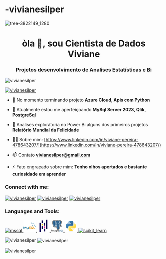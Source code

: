# -vivianesilper
![tree-3822149_1280](https://user-images.githubusercontent.com/100166764/214397397-08781346-e350-4630-ba29-b1f0348f196e.jpg)

<h1 align="center">òla 👋, sou Cientista de Dados Viviane</h1>
<h3 align="center">Projetos desenvolvimento de Analises Estatísticas e Bi</h3>

<p align="left"> <img src="https://komarev.com/ghpvc/?username=vivianesilper&label=Profile%20views&color=0e75b6&style=flat" alt="vivianesilper" /> </p>

<p align="left"> <a href="https://twitter.com/vivianesilper" target="blank"><img src="https://img.shields.io/twitter/follow/vivianesilper?logo=twitter&style=for-the-badge" alt="vivianesilper" /></a> </p>

- 🔭 No momento terminando projeto **Azure Cloud, Apis com Python**

- 🌱 Atualmente estou me aperfeiçoando **MySql Server 2023, Qlik, PostgreSql**

- 👯 Analises explorátoria no Power Bi alguns dos primeiros projetos **Relatório Mundial da Felicidade**

- 👨‍💻 Sobre mim: [https://www.linkedin.com/in/viviane-pereira-478643207/](https://www.linkedin.com/in/viviane-pereira-478643207/)

- 📫 Contato **vivianesilper@gmail.com**

- ⚡ Fato engraçado sobre mim: **Tenho olhos apertados e bastante curiosidade em aprender**

<h3 align="left">Connect with me:</h3>
<p align="left">
<a href="https://twitter.com/vivianesilper" target="blank"><img align="center" src="https://raw.githubusercontent.com/rahuldkjain/github-profile-readme-generator/master/src/images/icons/Social/twitter.svg" alt="vivianesilper" height="30" width="40" /></a>
<a href="https://linkedin.com/in/vivianesilper" target="blank"><img align="center" src="https://raw.githubusercontent.com/rahuldkjain/github-profile-readme-generator/master/src/images/icons/Social/linked-in-alt.svg" alt="vivianesilper" height="30" width="40" /></a>
<a href="https://instagram.com/vivianesilper" target="blank"><img align="center" src="https://raw.githubusercontent.com/rahuldkjain/github-profile-readme-generator/master/src/images/icons/Social/instagram.svg" alt="vivianesilper" height="30" width="40" /></a>
</p>

<h3 align="left">Languages and Tools:</h3>
<p align="left"> <a href="https://www.microsoft.com/en-us/sql-server" target="_blank" rel="noreferrer"> <img src="https://www.svgrepo.com/show/303229/microsoft-sql-server-logo.svg" alt="mssql" width="40" height="40"/> </a> <a href="https://www.mysql.com/" target="_blank" rel="noreferrer"> <img src="https://raw.githubusercontent.com/devicons/devicon/master/icons/mysql/mysql-original-wordmark.svg" alt="mysql" width="40" height="40"/> </a> <a href="https://pandas.pydata.org/" target="_blank" rel="noreferrer"> <img src="https://raw.githubusercontent.com/devicons/devicon/2ae2a900d2f041da66e950e4d48052658d850630/icons/pandas/pandas-original.svg" alt="pandas" width="40" height="40"/> </a> <a href="https://www.postgresql.org" target="_blank" rel="noreferrer"> <img src="https://raw.githubusercontent.com/devicons/devicon/master/icons/postgresql/postgresql-original-wordmark.svg" alt="postgresql" width="40" height="40"/> </a> <a href="https://www.python.org" target="_blank" rel="noreferrer"> <img src="https://raw.githubusercontent.com/devicons/devicon/master/icons/python/python-original.svg" alt="python" width="40" height="40"/> </a> <a href="https://scikit-learn.org/" target="_blank" rel="noreferrer"> <img src="https://upload.wikimedia.org/wikipedia/commons/0/05/Scikit_learn_logo_small.svg" alt="scikit_learn" width="40" height="40"/> </a> </p>

<p><img align="left" src="https://github-readme-stats.vercel.app/api/top-langs?username=vivianesilper&show_icons=true&theme=dark&locale=en&layout=compact" alt="vivianesilper" /></p>

<p>&nbsp;<img align="center" src="https://github-readme-stats.vercel.app/api?username=vivianesilper&show_icons=true&theme=dark&locale=en" alt="vivianesilper" /></p>

<p><img align="center" src="https://github-readme-streak-stats.herokuapp.com/?user=vivianesilper&theme=dark" alt="vivianesilper" /></p>
